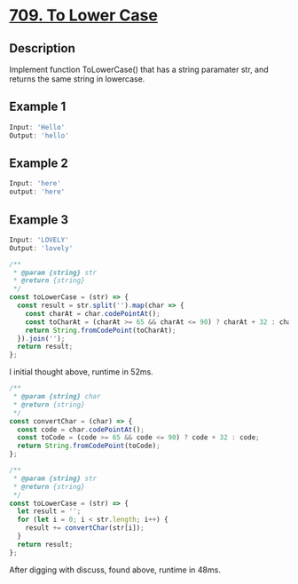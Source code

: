 # [709. To Lower Case](https://leetcode.com/problems/to-lower-case/description/)

## Description

Implement function ToLowerCase() that has a string paramater str, and returns the same string in lowercase.

## Example 1

```javascript
Input: 'Hello'
Output: 'hello'
```

## Example 2

```javascript
Input: 'here'
output: 'here'
```

## Example 3

```javascript
Input: 'LOVELY'
Output: 'lovely'
```

```javascript
/**
 * @param {string} str
 * @return {string}
 */
const toLowerCase = (str) => {
  const result = str.split('').map(char => {
    const charAt = char.codePointAt();
    const toCharAt = (charAt >= 65 && charAt <= 90) ? charAt + 32 : charAt;
    return String.fromCodePoint(toCharAt);
  }).join('');
  return result;
};
```

I initial thought above, runtime in 52ms.

```javascript
/**
 * @param {string} char
 * @return {string}
 */
const convertChar = (char) => {
  const code = char.codePointAt();
  const toCode = (code >= 65 && code <= 90) ? code + 32 : code;
  return String.fromCodePoint(toCode);
};

/**
 * @param {string} str
 * @return {string}
 */
const toLowerCase = (str) => {
  let result = '';
  for (let i = 0; i < str.length; i++) {
    result += convertChar(str[i]);
  }
  return result;
};
```

After digging with discuss, found above, runtime in 48ms.